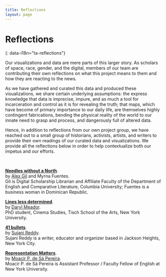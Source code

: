 ```yaml
---
title: Reflections
layout: page
---
```


# Reflections
{: data-i18n="ta-reflections"}

Our visualizations and data are mere parts of this larger story. As scholars of space, race, gender, and the digital, members of our team are contributing their own reflections on what this project means to them and how they are reacting to the news.

As we have gathered and curated this data and produced these visualizations, we share certain underlying assumptions: the express knowledge that data is imprecise, impure, and as much a tool for incarceration and control as it is for revealing the truth; that maps, which have become of primary importance to our daily life, are themselves highly contingent fabrications, bending the physical reality of the world to our innate need to grasp and process, and dangerously full of altered data.

Hence, in addition to reflections from our own project group, we have reached out to a small group of historians, activists, artists, and writers to provide their own readings of our curated data and visualizations. We provide all the reflections below in order to help contextualize both our impetus and our efforts.

<br>

**[Needles without a North]({{site.baseurl}}/reflections/alex_gil.html)**.  
by [Alex Gil](http://www.elotroalex.com) and Myrna Fuentes.   
Gil is Digital Scholarship Librarian and Affiliate Faculty of the Department of English and Comparative Literature, Columbia University; Fuentes is a business woman in Dominican Republic.

**[Lines less determined]({{site.baseurl}}/reflections/daryl_meador.html)**.  
by [Daryl Meador](http://twitter.com/darylmeador).   
PhD student, Cinema Studies, Tisch School of the Arts, New York University.


**[41 bullets]({{site.baseurl}}/reflections/sujani_reddy.html)**.  
by [Sujani Reddy](https://www.uncpress.org/book/9781469625072/nursing-and-empire/).   
Sujani Reddy is a writer, educator and organizer based in Jackson Heights, New York City.

**[Representation Matters]({{site.baseurl}}/reflections/moacir_p_de_sa_pereira_2.html)**.  
by [Moacir P. de Sá Pereira](http://twitter.com/muziejus).   
Moacir P. de Sá Pereira is Assistant Professor / Faculty Fellow of English at New York University.

<br>






